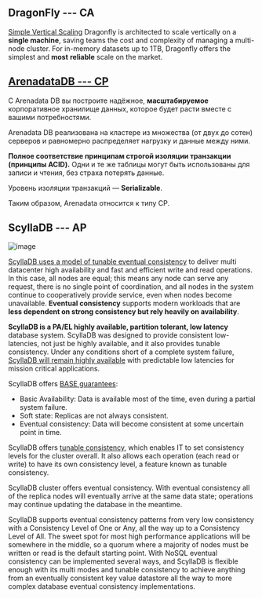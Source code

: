 ## DragonFly --- CA

[Simple Vertical Scaling](https://dragonflydb.io/)
Dragonfly is architected to scale vertically on a **single machine**, saving teams the cost and complexity of managing a multi-node cluster. For in-memory datasets up to 1TB, Dragonfly offers the simplest and **most** **reliable** scale on the market. 

## [ArenadataDB --- CP](https://arenadata.tech/products/arenadata-db/)

С Arenadata DB вы построите надёжное, **масштабируемое** корпоративное хранилище данных, которое будет расти вместе с вашими потребностями.

Arenadata DB реализована на кластере из множества (от двух до сотен) серверов и равномерно распределяет нагрузку и данные между ними. 

**Полное соответствие принципам строгой изоляции транзакции (принципы ACID).** Одни и те же таблицы могут быть использованы для записи и чтения, без страха потерять данные.

Уровень изоляции транзакций — **Serializable**.

Таким образом, Arenadata относится к типу СP.



## ScyllaDB --- AP

![image](https://user-images.githubusercontent.com/100207961/219349366-2ba9da47-9646-4a89-a29b-da984971572c.png)


[ScyllaDB uses  a model of tunable eventual consistency](https://www.scylladb.com/glossary/cap-theorem/) to deliver multi datacenter high availability and fast and efficient write and read operations. In this case, all nodes are equal; this means any node can serve any request, there is no single point of coordination, and all nodes in the system continue to cooperatively provide service, even when nodes become unavailable. **Eventual consistency** supports modern workloads that are **less dependent on strong consistency but rely heavily on availability**.

**ScyllaDB is a PA/EL highly available, partition tolerant, low latency** database system. ScyllaDB was designed to provide consistent low-latencies, not just be highly available, and it also provides tunable consistency. Under any conditions short of a complete system failure, [ScyllaDB will remain highly available](https://youtu.be/vnXXFpySYVE?t=439) with predictable low latencies for mission critical applications.



ScyllaDB offers [BASE guarantees](https://www.scylladb.com/glossary/acid-database/):
* Basic Availability: Data is available most of the time, even during a partial system failure.
* Soft state: Replicas are not always consistent.
* Eventual consistency: Data will become consistent at some uncertain point in time.

ScyllaDB offers [tunable consistency](https://www.scylladb.com/glossary/eventual-consistency/), which enables IT to set consistency levels for the cluster overall. It also allows each operation (each read or write) to have its own consistency level, a feature known as tunable consistency.

ScyllaDB cluster offers eventual consistency. With eventual consistency all of the replica nodes will eventually arrive at the same data state; operations may continue updating the database in the meantime.

ScyllaDB supports eventual consistency patterns from very low consistency with a Consistency Level of One or Any, all the way up to a Consistency Level of All. The sweet spot for most high performance applications will be somewhere in the middle, so a quorum where a majority of nodes must be written or read is the default starting point. With NoSQL eventual consistency can be implemented several ways, and ScyllaDB is flexible enough with its multi modes and tunable consistency to achieve anything from an eventually consistent key value datastore all the way to more complex database eventual consistency implementations.

